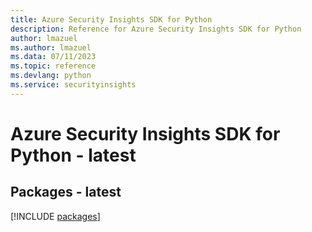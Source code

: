 ```yaml
---
title: Azure Security Insights SDK for Python
description: Reference for Azure Security Insights SDK for Python
author: lmazuel
ms.author: lmazuel
ms.data: 07/11/2023
ms.topic: reference
ms.devlang: python
ms.service: securityinsights
---
```

# Azure Security Insights SDK for Python - latest
## Packages - latest
[!INCLUDE [packages](security-insights-index.md)]